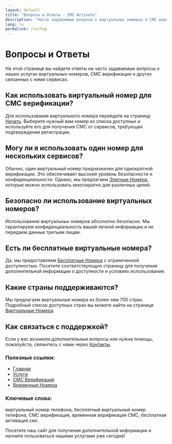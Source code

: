 ```yaml
---
layout: default
title: "Вопросы и Ответы - SMS Activate"
description: "Часто задаваемые вопросы о виртуальных номерах и СМС верификации"
lang: ru
permalink: /ru/faq
---
```


# Вопросы и Ответы

На этой странице вы найдете ответы на часто задаваемые вопросы о наших услугах виртуальных номеров, СМС верификации и других связанных с ними сервисах.

## Как использовать виртуальный номер для СМС верификации?

Для использования виртуального номера перейдите на страницу [Начать](/ru/get-started). Выберите нужный вам номер из списка доступных и используйте его для получения СМС от сервисов, требующих подтверждения регистрации.

## Могу ли я использовать один номер для нескольких сервисов?

Обычно, один виртуальный номер предназначен для однократной верификации. Это обеспечивает высокий уровень безопасности и конфиденциальности. Однако, мы предлагаем [Элитные Номера](/ru/elite-phone-numbers), которые можно использовать многократно для различных целей.

## Безопасно ли использование виртуальных номеров?

Использование виртуальных номеров абсолютно безопасно. Мы гарантируем конфиденциальность вашей личной информации и не передаем данные третьим лицам.

## Есть ли бесплатные виртуальные номера?

Да, мы предоставляем [Бесплатные Номера](/ru/free-phone-numbers) с ограниченной доступностью. Посетите соответствующую страницу для получения дополнительной информации о доступности и условиях использования.

## Какие страны поддерживаются?

Мы предлагаем виртуальные номера из более чем 700 стран. Подробный список доступных стран вы можете найти на странице [Виртуальные Номера](/ru/virtual-phone-numbers).

## Как связаться с поддержкой?

Если у вас возникли дополнительные вопросы или нужна помощь, пожалуйста, свяжитесь с нами через [Контакты](/ru/contact).

### Полезные ссылки:

- [Главная](/ru/)
- [Услуги](/ru/services)
- [СМС Верификация](/ru/sms-verification)
- [Временные Номера](/ru/temporary-phone-numbers)

### Ключевые слова:

виртуальный номер телефона, бесплатный виртуальный номер телефона, СМС верификация, временная верификация СМС, бесплатная активация смс

Посетите наш сайт для получения дополнительной информации и начните пользоваться нашими услугами уже сегодня!